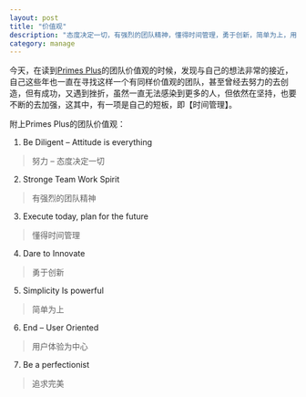 ```yaml
---
layout: post
title: "价值观"
description: "态度决定一切，有强烈的团队精神，懂得时间管理，勇于创新，简单为上，用户体验为中心，追求完美"
category: manage
---
```


今天，在读到[Primes Plus](http://www.primesplus.com/zh/)的团队价值观的时候，发现与自己的想法非常的接近，自己这些年也一直在寻找这样一个有同样价值观的团队，甚至曾经去努力的去创造，但有成功，又遇到挫折，虽然一直无法感染到更多的人，但依然在坚持，也要不断的去加强，这其中，有一项是自己的短板，即【时间管理】。

附上Primes Plus的团队价值观：


1. Be Diligent – Attitude is everything
>努力 – 态度决定一切

2. Stronge Team Work Spirit
>有强烈的团队精神

3. Execute today, plan for the future
>懂得时间管理

4. Dare to Innovate
>勇于创新

5. Simplicity Is powerful
>简单为上

6. End – User Oriented
>用户体验为中心

7. Be a perfectionist
>追求完美